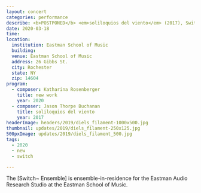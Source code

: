 ```yaml
---
layout: concert
categories: performance
describe: <b>POSTPONED</b> <em>soliloquios del viento</em> (2017), Switch~ Ensemble. Tech for Katharina Rosenberger's <em>Up Close</em> (2019).
date: 2020-03-18
time:
location:
  institution: Eastman School of Music
  building:
  venue: Eastman School of Music
  address: 26 Gibbs St.
  city: Rochester
  state: NY
  zip: 14604
program:
  - composer: Katharina Rosenberger
    title: new work
    year: 2020
  - composer: Jason Thorpe Buchanan
    title: soliloquios del viento
    year: 2017
headerImage: headers/2019/diels_filament-1000x500.jpg
thumbnail: updates/2019/diels_filament-250x125.jpg
500pxImage: updates/2019/diels_filament_500.jpg
tags:
  - 2020
  - new
  - switch

---
```


The [Switch~ Ensemble] is ensemble-in-residence for the Eastman Audio Research Studio at the Eastman School of Music.
